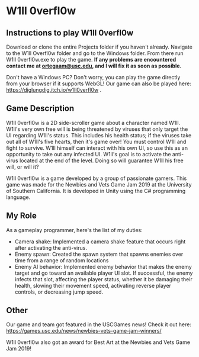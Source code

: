 # W1ll 0verfl0w

## Instructions to play W1ll 0verfl0w 
Download or clone the entire Projects folder if you haven't already. Navigate to the W1ll Overfl0w folder and go to the Windows 
folder. From there run W1ll 0verfl0w.exe to play the game. **If any problems are encountered contact me at ortegaam@usc.edu, and I 
will fix it as soon as possible.**

Don't have a Windows PC? Don't worry, you can play the game directly from your browser if it supports WebGL! Our game can also be
played here: https://diglungdig.itch.io/w1ll0verfl0w .

## Game Description
W1ll 0verfl0w is a 2D side-scroller game about a character named W1ll. W1ll's very own free will is being threatened by viruses
that only target the UI regarding W1ll's status. This includes his health status; if the viruses take out all of W1ll's five 
hearts, then it's game over! You must control W1ll and fight to survive. W1ll himself can interact with his own UI, so use this
as an opportunity to take out any infected UI. W1ll's goal is to activate the anti-virus located at the end of the level. 
Doing so will guarantee W1ll his free will, or will it?

W1ll 0verfl0w is a game developed by a group of passionate gamers. This game was made for the Newbies and Vets Game Jam 2019 at 
the University of Southern California. It is developed in Unity using the C# programming language.

## My Role 
As a gameplay programmer, here's the list of my duties:
- Camera shake: Implemented a camera shake feature that occurs right after activating the anti-virus.
- Enemy spawn: Created the spawn system that spawns enemies over time from a range of random locations
- Enemy AI behavior: Implemented enemy behavior that makes the enemy target and go toward an available player UI slot. If 
successful, the enemy infects that slot, affecting the player status, whether it be damaging their health, slowing their movement 
speed, activating reverse player controls, or decreasing jump speed.

## Other
Our game and team got featured in the USCGames news! Check it out here: https://games.usc.edu/news/newbies-vets-game-jam-winners/

W1ll 0verfl0w also got an award for Best Art at the Newbies and Vets Game Jam 2019!
